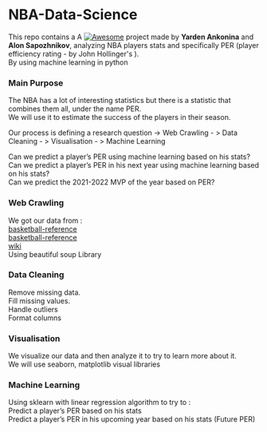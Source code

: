 # NBA-Data-Science
This repo contains a A  [![Awesome](https://cdn.rawgit.com/sindresorhus/awesome/d7305f38d29fed78fa85652e3a63e154dd8e8829/media/badge.svg)](https://github.com/sindresorhus/awesome) project made by **Yarden Ankonina** and **Alon Sapozhnikov**, analyzing NBA players stats and specifically PER (player efficiency rating - by  John Hollinger's ).<br/>
By using machine learning in python<br/>

### Main Purpose
The NBA has a lot of interesting statistics but there is a statistic that combines them all, under the name PER.<br/>
We will use it to estimate the success of the players in their season.<br/>

Our process is defining a research question ->  Web Crawling - >  Data Cleaning - > Visualisation - >  Machine Learning<br/>


Can we predict a player’s PER using machine learning based on his stats?<br/>
Can we predict a player’s PER in his next year using machine learning based on his stats?<br/>
Can we predict the 2021-2022 MVP of the year based on PER?<br/>


### Web Crawling
We got our data from : <br/>
[basketball-reference](https://www.basketball-reference.com/leagues/NBA_2021_totals.html)<br/>
[basketball-reference](https://www.basketball-reference.com/awards/mvp.html)<br/>
[wiki](https://en.wikipedia.org/wiki/Player_efficiency_rating)<br/>
Using beautiful soup Library


### Data Cleaning
Remove missing data.<br/>
Fill missing values.<br/>
Handle outliers<br/>
Format columns<br/>



### Visualisation

We visualize our data and then analyze it to try to learn more about it.<br/>
We will use seaborn, matplotlib visual libraries<br/>

### Machine Learning
Using sklearn with linear regression algorithm  to try to : <br/>
Predict a player’s PER based on his stats<br/>
Predict a player’s PER in his upcoming year based on his stats (Future PER)<br/>



